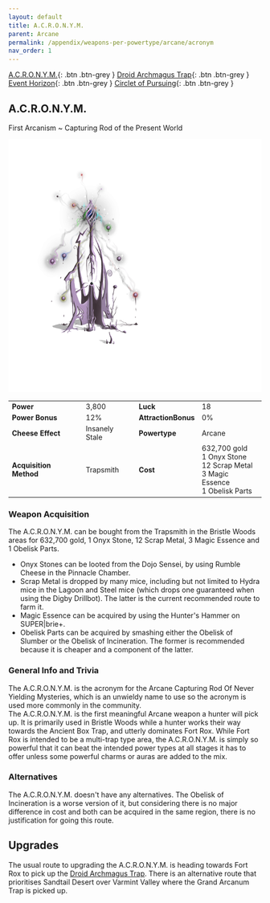 ```yaml
---
layout: default
title: A.C.R.O.N.Y.M.
parent: Arcane
permalink: /appendix/weapons-per-powertype/arcane/acronym
nav_order: 1
---
```


<span class="fs-1">[A.C.R.O.N.Y.M.](/appendix/weapons-per-powertype/arcane/acronym){: .btn .btn-grey } </span><span class="fs-1">[Droid Archmagus Trap](/appendix/weapons-per-powertype/arcane/dat){: .btn .btn-grey } </span> <span class="fs-1">[Event Horizon](/appendix/weapons-per-powertype/arcane/eht){: .btn .btn-grey } </span><span class="fs-1">[Circlet of Pursuing](/appendix/weapons-per-powertype/arcane/cop){: .btn .btn-grey }</span>
## A.C.R.O.N.Y.M.
First Arcanism ~ Capturing Rod of the Present World

<img src="/assets/images/acronym.png" alt="fancy stick of sparkly actions" width="600">

|||||
|---|---|---|---|
| __Power__ 	| 3,800 	| __Luck__ 	| 18 	|
| __Power Bonus__ 	| 12% 	|__AttractionBonus__ 	| 0% 	|
| __Cheese Effect__ 	| Insanely Stale 	| __Powertype__ 	| Arcane 	|
| __Acquisition Method__ 	| Trapsmith 	| __Cost__ 	| 632,700 gold <br> 1 Onyx Stone <br> 12 Scrap Metal <br> 3 Magic Essence <br> 1 Obelisk Parts 	|

### Weapon Acquisition
The A.C.R.O.N.Y.M. can be bought from the Trapsmith in the Bristle Woods areas for 632,700 gold, 1 Onyx Stone, 12 Scrap Metal, 3 Magic Essence and 1 Obelisk Parts.
- Onyx Stones can be looted from the Dojo Sensei, by using Rumble Cheese in the Pinnacle Chamber.
- Scrap Metal is dropped by many mice, including but not limited to Hydra mice in the Lagoon and Steel mice (which drops one guaranteed when using the Digby Drillbot). The latter is the current recommended route to farm it.
- Magic Essence can be acquired by using the Hunter's Hammer on SUPER|brie+.
- Obelisk Parts can be acquired by smashing either the Obelisk of Slumber or the Obelisk of Incineration. The former is recommended because it is cheaper and a component of the latter.

### General Info and Trivia
The A.C.R.O.N.Y.M. is the acronym for the Arcane Capturing Rod Of Never Yielding Mysteries, which is an unwieldy name to use so the acronym is used more commonly in the community.  
The A.C.R.O.N.Y.M. is the first meaningful Arcane weapon a hunter will pick up. It is primarily used in Bristle Woods while a hunter works their way towards the Ancient Box Trap, and utterly dominates Fort Rox. While Fort Rox is intended to be a multi-trap type area, the A.C.R.O.N.Y.M. is simply so powerful that it can beat the intended power types at all stages it has to offer unless some powerful charms or auras are added to the mix.


### Alternatives
The A.C.R.O.N.Y.M. doesn't have any alternatives. The Obelisk of Incineration is a worse version of it, but considering there is no major difference in cost and both can be acquired in the same region, there is no justification for going this route.

## Upgrades
The usual route to upgrading the A.C.R.O.N.Y.M. is heading towards Fort Rox to pick up the [Droid Archmagus Trap](/appendix/weapons-per-powertype/arcane/dat). There is an alternative route that prioritises Sandtail Desert over Varmint Valley where the Grand Arcanum Trap is picked up.
